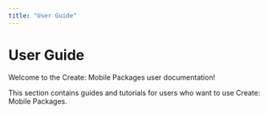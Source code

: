 ```yaml
---
title: "User Guide"
---
```


# User Guide

Welcome to the Create: Mobile Packages user documentation!

This section contains guides and tutorials for users who want to use Create: Mobile Packages.